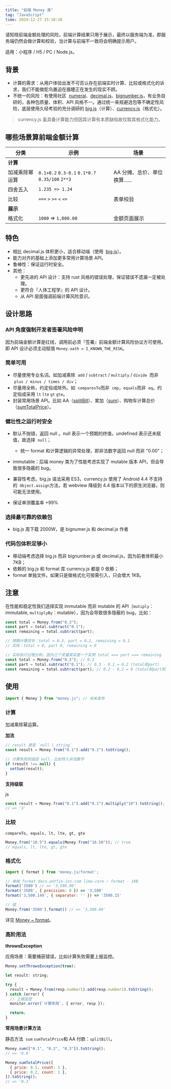 ```yaml
---
title: "前端 Money 类"
tag: "JavaScript"
time: 2024-12-27 15:18:18
---
```


请知晓前端金额处理的风险，前端计算结果只用于展示，最终以服务端为准，即服务端仍然会做计算和校验，当计算与前端不一致将会明确提示用户。

适用：小程序 / H5 / PC / Node.js。

## 背景

- 计算的需求：从用户体验出发不可否认存在前端实时计算、比较或格式化的诉求，我们不能做鸵鸟置迫在眉睫正在发生的现实不顾。
- 不统一的风险：有使用社区  [numeral](https://link.juejin.cn/?target=https%3A%2F%2Fwww.npmjs.com%2Fpackage%2Fnumeral)、[decimal.js](https://link.juejin.cn/?target=https%3A%2F%2Fgithub.com%2FMikeMcl%2Fdecimal.js)、[bignumber.js](https://link.juejin.cn/?target=https%3A%2F%2Fgithub.com%2FMikeMcl%2Fbignumber.js)，有业务自研的，各种包质量、体积、API 风格不一。通过统一来规避选包等不确定性风险，底层使用久经考验的充分调研的 [big.js](https://www.npmjs.com/package/big.js)（计算）、[currency.js]("https://www.npmjs.com/package/currency.js)（格式化）。

> currency.js 虽具备计算能力但因其计算有本质缺陷故仅取其格式化能力。

## 哪些场景算前端金额计算

| **分类**       | **示例**                                        | **场景**                      |
| -------------- | ----------------------------------------------- | ----------------------------- |
| **计算**       |                                                 |                               |
| 加减乘除幂运算 | `0.1+0.2` `0.3-0.1` `0.1*0.7` `0.35/100` `2**3` | AA 分摊、总价、单位换算...... |
| 四舍五入       | `1.235 => 1.24`                                 |                               |
| 比较           | `===` `>` `>=` `<` `<=`                         | 表单校验                      |
| **展示**       |                                                 |                               |
| 格式化         | `1000` => `1,000.00`                            | 金额页面展示                  |

## 特色

- 相比 decimal.js 体积更小，适合移动端（使用  [big.js](https://www.npmjs.com/package/big.js)）。
- 能力对齐的基础上添加更多常用计算场景 API。
- 鲁棒性：保证运行时安全。
- 其他：
  - 更先进的 API 设计：支持 rust 风格的错误处理，保证错误不遗漏一定被处理。
  - 更符合『人体工程学』的 API 设计。
  - 从 API 层面强调前端计算风险意识。

## 设计思路

### API 角度强制开发者签署风险申明

因为前端金额计算是红线，调用前必须『签署』前端金额计算风险协议方可使用。即 API 设计必须主动赋值 `Money.oath = I_KNOWN_THE_RISK`。

### 简单可用

- 尽量使用专业名词。如加减乘除  `add` / `subtract` / `multiply` / `divide`  而非  `plus / minus / times / div`；
- 尽量用全称，约定俗成除外。如  `comparesTo`而非  `cmp`，`equals`而非  `eq`。约定俗成采用 `lt` `lte` `gt` `gte`。
- 封装常用场景 API。比如 AA（[splitBill](https://link.juejin.cn/?target=todo "todo")）、累加（[sum](https://link.juejin.cn/?target=todo "todo")）、购物车计算总价（[sumTotalPrice](https://link.juejin.cn/?target=todo "todo")）。

### 健壮性之运行时安全

- 默认不抛错，返回 null 。null 表示一个预期的终值，undefined 表示还未赋值，故选择  `null`；

  - 统一 format 和计算逻辑的异常处理，即非法数字返回 null 而非 "0.00"；

- immutable：后端 money 类为了性能考虑实现了 mutable 版本 API，但会导致很多隐蔽的 bug。
- 兼容性考虑。big.js 语法采用 ES3，currency.js 使用了 Android 4.4 不支持的  `Object.assign`方法，若 webview 降级到 4.4 版本以下的原生浏览器，则可能无法使用。
- 保证单测覆盖率 +99%

### 选择最可靠的依赖包

- big.js 周下载 2000W，是 bignumer.js 和 decimal.js 作者

### 代码包体积足够小

- 移动端考虑选择 big.js 而非 bignumber.js 或 decimal.js，因为前者体积最小 7KB；
- 依赖的 big.js 和 format 库 currency.js 都是 0 依赖；
- format 单独文件。如果只是做格式化可按需引入，只会增大 1KB。

## 注意

在性能和稳定性我们选择实现 immutable 而非 mutable 的 API（`mutiply`：immutable, `multiplyBy`：mutable），因为会导致很多隐蔽的 bug，比如：

```js
const total = Money.from("0.3");
const part = total.subtract("0.1");
const remaining = total.subtract(part);

// 预期计算完毕：total = 0.3, part = 0.2, remaining = 0.1
// 实际：total = 0, part 0, remaining = 0

// 实际执行过程分析。因为三个变量其实是一个实例 total === part === remaining
const total = Money.from("0.3"); // 0.3
const part = total.subtract("0.1"); // 0.3 - 0.1 = 0.2 (total和part)
const remaining = total.subtract(part); // 0.2 - 0.2 = 0 (total和part和remaining)
```

## 使用

```js
import { Money } from "money.js"; // 尚未发布
```

### 计算

加减乘除幂运算。

**加法**

```js
// result 类型 `null | string`
const result = Money.from("0.1").add("0.2").toString();

// 计算失败则返回 null，比如传入非法数字
if (result !== null) {
  setSum(result);
}
```

**支持级联**

js

```js
const result = Money.from("0.1").add("0.2").multiply("10").toString();
// => '3'
```

### 比较

`compareTo, equals, lt, lte, gt, gte`

```js
Money.from("10.5").equals(Money.from("10.50")); // true
// equals, lt, lte, gt, gte
```

### 格式化

```js
import { format } from 'money.js/format';

// 单独 format docs.antfin-inc.com limo-core ~ format - 1KB
format('3500') // => '3,500.00'
format('3500', { precision: 0 }) => '3,500'
format('3,500.149', { separator: '' }) => '3500.15'

// 或
Money.from('3500').format() // => '3,500.00'

```

详见 [Money ~ format](https://link.juejin.cn/?target=todo "todo")。

### 高阶用法

**throwsException**

应用场景：需要捕获错误，比如计算失败需要上报监控。

```js
Money.setThrowsException(true);

let result: string;

try {
  result = Money.from(resp.number1).add(resp.number2).toString();
} catch (error) {
  // 上报监控
  monitor.error(`计算失败`, { error, resp });

  return;
}
```

**常用场景计算方法**

静态方法  `sum` `sumTotalPrice`和 AA 付款：`splitBill`。

```js
Money.sum(["0.1", "0.2", "0.3"]).toString();
// => '0.6'
```

```js
Money.sumTotalPrice([
  { price: 0.1, count: 1 },
  { price: 0.2, count: 1 },
]).toString();
// => '0.3'
```
